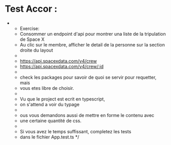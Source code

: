 # Test Accor :

- - Exercise:
  - Consommer un endpoint d'api pour montrer una liste de la tripulation de Space X
  - Au clic sur le membre, afficher le detail de la personne sur la section droite du layout
  -
  - https://api.spacexdata.com/v4/crew
  - https://api.spacexdata.com/v4/crew/:id
  -
  - check les packages pour savoir de quoi se servir pour requetter, mais
  - vous etes libre de choisir.
  -
  - Vu que le project est ecrit en typescript,
  - on s'attend a voir du typage
  -
  - ous vous demandons aussi de mettre en forme le contenu avec
  - une certaine quantité de css.
  -
  - Si vous avez le temps suffissant, completez les tests
  - dans le fichier App.test.ts
    \*/
